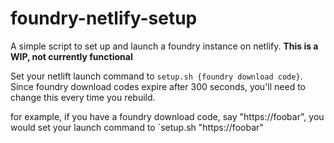 # foundry-netlify-setup
A simple script to set up and launch a foundry instance on netlify.
**This is a WIP, not currently functional**

Set your netlift launch command to `setup.sh {foundry download code}`. Since foundry download codes expire after 300 seconds, you'll need to change this every time you rebuild.

for example, if you have a foundry download code, say "https://foobar", you would set your launch command to `setup.sh "https://foobar"
